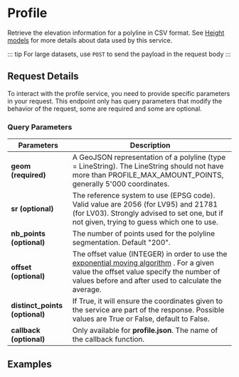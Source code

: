 # Profile

Retrieve the elevation information for a polyline in CSV format. See [Height models](https://www.swisstopo.admin.ch/en/geodata/height/alti3d.html) for more details about data used by this service.

<ApiCodeBlock url="https://api3.geo.admin.ch/rest/services/profile.json" method="GET / POST" />
<ApiCodeBlock url="https://api3.geo.admin.ch/rest/services/profile.csv" method="GET / POST" />

::: tip
For large datasets, use `POST` to send the payload in the request body
:::

## Request Details

To interact with the profile service, you need to provide specific parameters in your request.
This endpoint only has query parameters that modify the behavior of the request, some are required and some are optional.

### Query Parameters

| Parameters                     | Description                                                                                                                                                                                                                                                             |
| ------------------------------ | ----------------------------------------------------------------------------------------------------------------------------------------------------------------------------------------------------------------------------------------------------------------------- |
| **geom (required)**            | A GeoJSON representation of a polyline (type = LineString). The LineString should not have more than <span class="title-ref">PROFILE_MAX_AMOUNT_POINTS</span>, generally 5'000 coordinates.                                                                             |
| **sr (optional)**              | The reference system to use (EPSG code). Valid value are 2056 (for LV95) and 21781 (for LV03). Strongly advised to set one, but if not given, trying to guess which one to use.                                                                                         |
| **nb_points (optional)**       | The number of points used for the polyline segmentation. Default "200".                                                                                                                                                                                                 |
| **offset (optional)**          | The offset value (INTEGER) in order to use the [exponential moving algorithm](http://en.wikipedia.org/wiki/Moving_average#Exponential_moving_average) . For a given value the offset value specify the number of values before and after used to calculate the average. |
| **distinct_points (optional)** | If True, it will ensure the coordinates given to the service are part of the response. Possible values are True or False, default to False.                                                                                                                             |
| **callback (optional)**        | Only available for **profile.json**. The name of the callback function.                                                                                                                                                                                                 |

## Examples

<ExampleCodeBlock
request='$ curl https://api3.geo.admin.ch/rest/services/profile.json?geom={%22type%22:%22LineString%22,%22coordinates%22:[[2550050,1206550],[2556950,1204150],[2561050,1207950]]}'
example='[
  {
    "alts": {
      "COMB": 1121.9,
      "DTM2": 1121.9,
      "DTM25": 1121.9
    },
    "dist": 0,
    "easting": 2550050,
    "northing": 1206550
  },
  {
    "alts": {
      "COMB": 1143.5,
      "DTM2": 1143.5,
      "DTM25": 1143.5
    },
    "dist": 64.7,
    "easting": 2550111.062,
    "northing": 1206528.761
  },
  {
    "alts": {
      "COMB": 1158.4,
      "DTM2": 1158.4,
      "DTM25": 1158.4
    },
    "dist": 129.3,
    "easting": 2550172.124,
    "northing": 1206507.522
  },
  (...more results...)
]'
/>

<ExampleCodeBlock
request='$ curl https://api3.geo.admin.ch/rest/services/profile.csv?geom={"type":"LineString","coordinates":[[2550050,1206550],[2556950,1204150],[2561050,1207950]]}'
example='profile.csv'
/>
